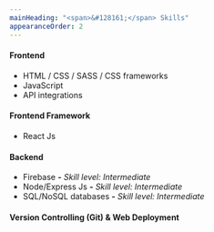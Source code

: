 ```yaml
---
mainHeading: "<span>&#128161;</span> Skills"
appearanceOrder: 2
---
```


#### Frontend
- HTML / CSS / SASS / CSS frameworks
- JavaScript
- API integrations

#### Frontend Framework
- React Js

#### Backend
- Firebase **-** *Skill level: Intermediate*
- Node/Express Js **-** *Skill level: Intermediate*
- SQL/NoSQL databases **-** *Skill level: Intermediate*

#### Version Controlling (Git) & Web Deployment